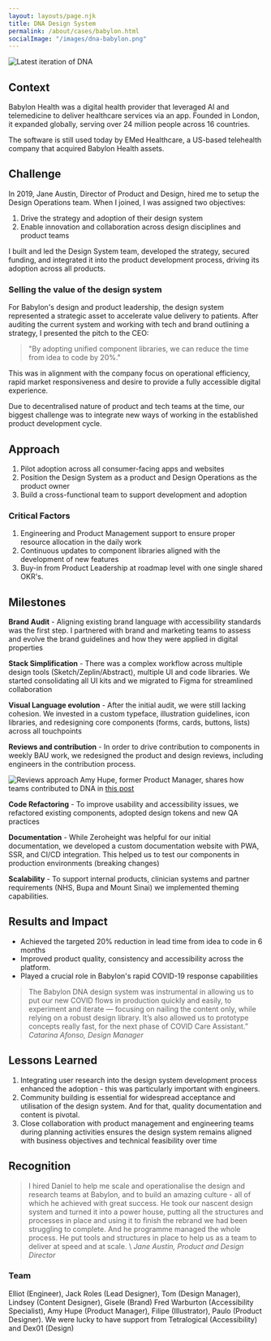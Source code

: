 ```yaml
---
layout: layouts/page.njk
title: DNA Design System
permalink: /about/cases/babylon.html
socialImage: "/images/dna-babylon.png"
---
```

![Latest iteration of DNA](/images/dna-babylon.png "A Latest iteration of DNA")

## Context

Babylon Health was a digital health provider that leveraged AI and telemedicine to deliver healthcare services via an app.
Founded in London, it expanded globally, serving over 24 million people across 16 countries.

The software is still used today by EMed Healthcare, a US-based telehealth company that acquired Babylon Health assets. 

## Challenge

In 2019, Jane Austin, Director of Product and Design, hired me to setup the Design Operations team. When I joined, I was assigned two objectives:

1. Drive the strategy and adoption of their design system
2. Enable innovation and collaboration across design disciplines and product teams 

I built and led the Design System team, developed the strategy, secured funding, and integrated it into the product development process, driving its adoption across all products. 

### Selling the value of the design system

For Babylon's design and product leadership, the design system represented a strategic asset to accelerate value delivery to patients. 
After auditing the current system and working with tech and brand outlining a strategy, I presented the pitch to the CEO:

> "By adopting unified component libraries, we can reduce the time from idea to code by 20%."

This was in alignment with the company focus on operational efficiency, rapid market responsiveness and desire to provide a fully accessible digital experience.

Due to decentralised nature of product and tech teams at the time, our biggest challenge was to integrate new ways of working in the established product development cycle.  

## Approach

1. Pilot adoption across all consumer-facing apps and websites
2. Position the Design System as a product and Design Operations as the product owner
3. Build a cross-functional team to support development and adoption

### Critical Factors

1. Engineering and Product Management support to ensure proper resource allocation in the daily work 
2. Continuous updates to component libraries aligned with the development of new features
3. Buy-in from Product Leadership at roadmap level with one single shared OKR's. 

## Milestones 

**Brand Audit** - Aligning existing brand language with accessibility standards was the first step. I partnered with brand and marketing teams to assess and evolve the brand guidelines and how they were applied in digital properties

**Stack Simplification** - There was a complex workflow across multiple design tools (Sketch/Zeplin/Abstract), multiple UI and code libraries. We started consolidating all UI kits and we migrated to Figma for streamlined collaboration

**Visual Language evolution** - After the initial audit, we were still lacking cohesion. We invested in a custom typeface, illustration guidelines, icon libraries, and redesigning core components (forms, cards, buttons, lists) across all touchpoints 

**Reviews and contribution** - In order to drive contribution to components in weekly BAU work, we redesigned the product and design reviews, including engineers in the contribution process.

![Reviews approach](/images/reviews-babylon.png "Driving adoption through feedback loops")
Amy Hupe, former Product Manager, shares how teams contributed to DNA in [this post](https://amyhupe.co.uk/articles/enabling-contribution-in-the-early-stages-of-the-babylon-design-system/)

**Code Refactoring** -  To improve usability and accessibility issues, we refactored existing components, adopted design tokens and new QA practices

**Documentation** - While Zeroheight was helpful for our initial documentation, we developed a custom documentation website with PWA, SSR, and CI/CD integration. This helped us to test our components in production environments (breaking changes)  

**Scalability** - To support internal products, clinician systems and partner requirements (NHS, Bupa and Mount Sinai) we implemented theming capabilities.  

## Results and Impact

- Achieved the targeted 20% reduction in lead time from idea to code in 6 months
- Improved product quality, consistency and accessibility across the platform. 
- Played a crucial role in Babylon's rapid COVID-19 response capabilities 

> The Babylon DNA design system was instrumental in allowing us to put our new COVID flows in production quickly and easily, to experiment and iterate — focusing on nailing the content only, while relying on a robust design library. It’s also allowed us to prototype concepts really fast, for the next phase of COVID Care Assistant.”
   *Catarina Afonso, Design Manager* 

## Lessons Learned

1. Integrating user research into the design system development process enhanced the adoption  - this was particularly important with engineers.   
2. Community building is essential for widespread acceptance and utilisation of the design system. And for that, quality documentation and content is pivotal. 
3. Close collaboration with product management and engineering teams during planning activities ensures the design system remains aligned with business objectives and technical feasibility over time 

## Recognition

> I hired Daniel to help me scale and operationalise the design and research teams at Babylon, and to build an amazing culture - all of which he achieved with great success.
  He took our nascent design system and turned it into a power house, putting all the structures and processes in place and using it to finish the rebrand we had been struggling to complete. And he programme managed the whole process. He put tools and structures in place to help us as a team to deliver at speed and at scale. \ 
  *Jane Austin, Product and Design Director*  

### Team 
Elliot (Engineer), Jack Roles (Lead Designer), Tom (Design Manager), Lindsey (Content Designer), Gisele (Brand) Fred Warburton (Accessibility Specialist), Amy Hupe (Product Manager), Filipe (Illustrator), Paulo (Product Designer). 
We were lucky to have support from Tetralogical (Accessibility) and Dex01 (Design) 


